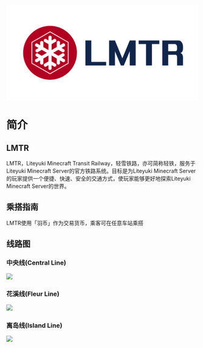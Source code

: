 ![](img/logo.png)

# 简介
## LMTR
LMTR，Liteyuki Minecraft Transit Railway，轻雪铁路，亦可简称轻铁，服务于Liteyuki Minecraft Server的官方铁路系统。目标是为Liteyuki Minecraft Server的玩家提供一个便捷、快速、安全的交通方式，使玩家能够更好地探索Liteyuki Minecraft Server的世界。

## 乘搭指南
LMTR使用「羽币」作为交易货币，乘客可在任意车站乘搭

## 线路图
### 中央线(Central Line)
![](img/railmap/central_line.svg)

### 花溪线(Fleur Line)
![](img/railmap/fleur_line.svg)

### 离岛线(Island Line)
![](img/railmap/island_line.svg)